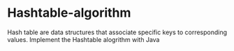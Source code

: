 # Hashtable-algorithm
 Hash table are data structures that associate specific keys to corresponding values.
 Implement the Hashtable alogrithm with Java
